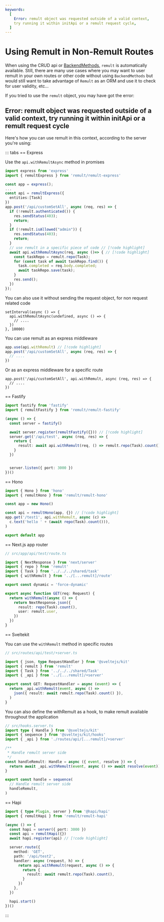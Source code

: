 ```yaml
---
keywords:
  [
    Error: remult object was requested outside of a valid context,
    try running it within initApi or a remult request cycle,
  ]
---
```


# Using Remult in Non-Remult Routes

When using the CRUD api or [BackendMethods](./backendMethods.md), `remult` is automatically available. Still, there are many use cases where you may want to user remult in your own routes or other code without using `BackendMethods` but would still want to take advantage of `Remult` as an ORM and use it to check for user validity, etc...

If you tried to use the `remult` object, you may have got the error:

## Error: remult object was requested outside of a valid context, try running it within initApi or a remult request cycle <!-- I've placed this as header for search-->

Here's how you can use remult in this context, according to the server you're using:

::: tabs
== Express

Use the `api.withRemultAsync` method in promises

```ts
import express from 'express'
import { remultExpress } from 'remult/remult-express'

const app = express();
...
const api = remultExpress({
  entities:[Task]
})
app.post('/api/customSetAll', async (req, res) => {
  if (!remult.authenticated()) {
    res.sendStatus(403);
    return;
  }
  if (!remult.isAllowed("admin")) {
    res.sendStatus(403);
    return;
  }
  // use remult in a specific piece of code // [!code highlight]
  await api.withRemultAsync(req, async ()=> { // [!code highlight]
    const taskRepo = remult.repo(Task);
    for (const task of await taskRepo.find()) {
      task.completed = req.body.completed;
      await taskRepo.save(task);
    }
    res.send();
  })
});
```

You can also use it without sending the request object, for non request related code

```ts{2}
setInterval(async () => {
  api.withRemultAsync(undefined, async () => {
    // ....
  })
}, 10000)
```

You can use remult as an express middleware

```ts
app.use(api.withRemult) // [!code highlight]
app.post('/api/customSetAll', async (req, res) => {
  // ....
})
```

Or as an express middleware for a specific route

```ts{1}
app.post('/api/customSetAll', api.withRemult, async (req, res) => {
  // ....
})
```

== Fastify

<!-- prettier-ignore-start -->
```ts 
import fastify from 'fastify'
import { remultFastify } from 'remult/remult-fastify'

(async () => {
  const server = fastify()

  await server.register(remultFastify({})) // [!code highlight]
  server.get('/api/test', async (req, res) => {
    return {
      result: await api.withRemult(req, () => remult.repo(Task).count()), // [!code highlight]
    }
  })


  server.listen({ port: 3000 })
})()
```

<!-- prettier-ignore-end -->

== Hono

<!-- prettier-ignore-start -->
```ts 
import { Hono } from 'hono'
import { remultHono } from 'remult/remult-hono'

const app = new Hono()

const api = remultHono(app, {}) // [!code highlight]
app.get('/test1', api.withRemult, async (c) =>
  c.text('hello ' + (await repo(Task).count())),
)

export default app
```

== Next.js app router

```ts
// src/app/api/test/route.ts

import { NextResponse } from 'next/server'
import { repo } from 'remult'
import { Task } from '../../../shared/task'
import { withRemult } from '../[...remult]/route'

export const dynamic = 'force-dynamic'

export async function GET(req: Request) {
  return withRemult(async () => {
    return NextResponse.json({
      result: repo(Task).count(),
      user: remult.user,
    })
  })
}
```

== Sveltekit

You can use the `withRemult` method in specific routes

```ts
// src/routes/api/test/+server.ts

import { json, type RequestHandler } from '@sveltejs/kit'
import { remult } from 'remult'
import { Task } from '../../../shared/Task'
import { _api } from '../[...remult]/+server'

export const GET: RequestHandler = async (event) => {
  return _api.withRemult(event, async () =>
    json({ result: await remult.repo(Task).count() }),
  )
}
```

You can also define the withRemult as a hook, to make remult available throughout the application

```ts
// src/hooks.server.ts
import type { Handle } from '@sveltejs/kit'
import { sequence } from '@sveltejs/kit/hooks'
import { _api } from './routes/api/[...remult]/+server'

/**
 * Handle remult server side
 */
const handleRemult: Handle = async ({ event, resolve }) => {
  return await _api.withRemult(event, async () => await resolve(event))
}

export const handle = sequence(
  // Handle remult server side
  handleRemult,
)
```

<!-- prettier-ignore-start -->

== Hapi
```ts 
import { type Plugin, server } from '@hapi/hapi'
import { remultHapi } from 'remult/remult-hapi'

(async () => {
  const hapi = server({ port: 3000 })
  const api = remultHapi({})
  await hapi.register(api) // [!code highlight]

  server.route({
    method: 'GET',
    path: '/api/test2',
    handler: async (request, h) => {
      return api.withRemult(request, async () => {
        return {
          result: await remult.repo(Task).count(),
        }
      })
    },
  })

  hapi.start()
})()
```
<!-- prettier-ignore-end -->

:::
